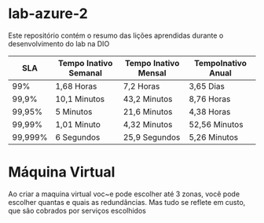 # lab-azure-2
Este repositório contém o resumo das lições aprendidas durante o desenvolvimento do lab na DIO

 | SLA | Tempo Inativo Semanal | Tempo Inativo Mensal | TempoInativo Anual |
 | ---- | ----| ---- | ---- |
 | 99% | 1,68 Horas | 7,2 Horas | 3,65 Dias |
 | 99,9% | 10,1 Minutos | 43,2 Minutos | 8,76 Horas | 
 | 99,95% | 5 Minutos | 21,6 Minutos | 4,38 Horas |
 | 99,99% | 1,01 Minuto | 4,32 Minutos | 52,56 Minutos |
 |  99,999% | 6 Segundos | 25,9 Segundos | 5,26 Minutos |

 # Máquina Virtual
Ao criar a maquina virtual voc~e pode escolher até 3 zonas, você pode escolher quantas e quais as redundâncias.
Mas tudo se reflete em custo, que são cobrados por serviços escolhidos
